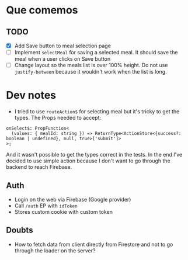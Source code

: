 # Que comemos

## TODO
- [x] Add Save button to meal selection page
- [ ] Implement `selectMeal` for saving a selected meal. It should save the meal when a user clicks on Save button
- [ ] Change layout so the meals list is over 100% height. Do not use `justify-between` because it wouldn't work when the list is long.

# Dev notes
- I tried to use `routeAction$` for selecting meal but it's tricky to get the types. The Props needed to accept:
```tsx
onSelect$: PropFunction<
  (values: { mealId: string }) => ReturnType<ActionStore<{success?: boolean | undefined}, null, true>['submit']>
>;
```
And it wasn't possible to get the types correct in the tests. In the end I've decided to use simple action because I don't want to
go through the backend to reach Firebase.

## Auth
- Login on the web via Firebase (Google provider)
- Call `/auth` EP with `idToken`
- Stores custom cookie with custom token

## Doubts
- How to fetch data from client directly from Firestore and not to go through the loader on the server?